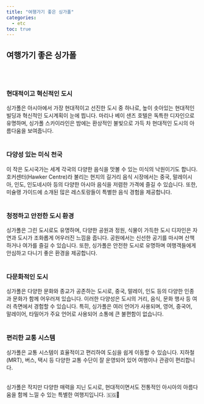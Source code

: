 ```yaml
---
title: "여행가기 좋은 싱가폴"
categories: 
  - etc
toc: true
---
```

  
## 여행가기 좋은 싱가폴

<br/><br/>  
### 현대적이고 혁신적인 도시

싱가폴은 아시아에서 가장 현대적이고 선진한 도시 중 하나로, 높이 솟아있는 현대적인 빌딩과 혁신적인 도시계획이 눈에 띕니다. 마리나 베이 샌즈 호텔은 독특한 디자인으로 유명하며, 싱가폴 스카이라인은 밤에는 환상적인 불빛으로 가득 차 현대적인 도시의 아름다움을 보여줍니다.
 <br/><br/>
### 다양성 있는 미식 천국
이 작은 도시국가는 세계 각국의 다양한 음식을 맛볼 수 있는 미식의 낙원이기도 합니다. 호커센터(Hawker Centre)라 불리는 현지의 길거리 음식 시장에서는 중국, 말레이시아, 인도, 인도네시아 등의 다양한 아시아 음식을 저렴한 가격에 즐길 수 있습니다. 또한, 미슐랭 가이드에 소개된 많은 레스토랑들이 특별한 음식 경험을 제공합니다.
 <br/><br/>
### 청정하고 안전한 도시 환경
싱가폴은 그린 도시로도 유명하며, 다양한 공원과 정원, 식물이 가득한 도시 디자인은 자연과 도시가 조화롭게 어우러진 느낌을 줍니다. 공원에서는 신선한 공기를 마시며 산책하거나 여가를 즐길 수 있습니다. 또한, 싱가폴은 안전한 도시로 유명하며 여행객들에게 안심하고 다니기 좋은 환경을 제공합니다.
 <br/><br/>
### 다문화적인 도시
싱가폴은 다양한 문화와 종교가 공존하는 도시로, 중국, 말레이, 인도 등의 다양한 인종과 문화가 함께 어우러져 있습니다. 이러한 다양성은 도시의 거리, 음식, 문화 행사 등 여러 측면에서 경험할 수 있습니다. 특히, 싱가폴은 여러 언어가 사용되며, 영어, 중국어, 말레이어, 타밀어가 주요 언어로 사용되어 소통에 큰 불편함이 없습니다.
 <br/><br/>
### 편리한 교통 시스템
싱가폴은 교통 시스템이 효율적이고 편리하여 도심을 쉽게 이동할 수 있습니다. 지하철(MRT), 버스, 택시 등 
다양한 교통 수단이 잘 운영되어 있어 여행이나 관광이 편리합니다.
 <br/><br/>

싱가폴은 작지만 다양한 매력을 지닌 도시로, 현대적이면서도 전통적인 아시아의 아름다움을 함께 느낄 수 있는 특별한 여행지입니다. 🇸🇬🌟